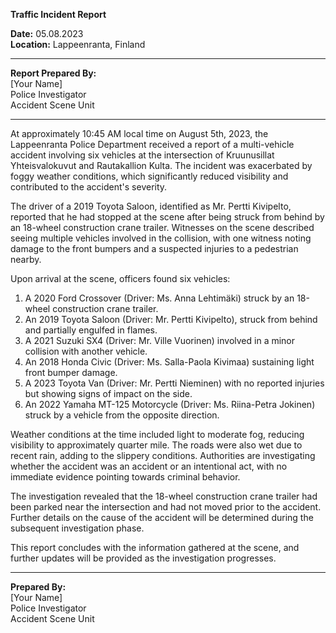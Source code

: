 

**Traffic Incident Report**

**Date:** 05.08.2023  
**Location:** Lappeenranta, Finland  

---

**Report Prepared By:**  
[Your Name]  
Police Investigator  
Accident Scene Unit  

---

At approximately 10:45 AM local time on August 5th, 2023, the Lappeenranta Police Department received a report of a multi-vehicle accident involving six vehicles at the intersection of Kruunusillat Yhteisvalokuvut and Rautakallion Kulta. The incident was exacerbated by foggy weather conditions, which significantly reduced visibility and contributed to the accident's severity.

The driver of a 2019 Toyota Saloon, identified as Mr. Pertti Kivipelto, reported that he had stopped at the scene after being struck from behind by an 18-wheel construction crane trailer. Witnesses on the scene described seeing multiple vehicles involved in the collision, with one witness noting damage to the front bumpers and a suspected injuries to a pedestrian nearby.

Upon arrival at the scene, officers found six vehicles:  
1. A 2020 Ford Crossover (Driver: Ms. Anna Lehtimäki) struck by an 18-wheel construction crane trailer.  
2. An 2019 Toyota Saloon (Driver: Mr. Pertti Kivipelto), struck from behind and partially engulfed in flames.  
3. A 2021 Suzuki SX4 (Driver: Mr. Ville Vuorinen) involved in a minor collision with another vehicle.  
4. An 2018 Honda Civic (Driver: Ms. Salla-Paola Kivimaa) sustaining light front bumper damage.  
5. A 2023 Toyota Van (Driver: Mr. Pertti Nieminen) with no reported injuries but showing signs of impact on the side.  
6. An 2022 Yamaha MT-125 Motorcycle (Driver: Ms. Riina-Petra Jokinen) struck by a vehicle from the opposite direction.

Weather conditions at the time included light to moderate fog, reducing visibility to approximately quarter mile. The roads were also wet due to recent rain, adding to the slippery conditions. Authorities are investigating whether the accident was an accident or an intentional act, with no immediate evidence pointing towards criminal behavior.

The investigation revealed that the 18-wheel construction crane trailer had been parked near the intersection and had not moved prior to the accident. Further details on the cause of the accident will be determined during the subsequent investigation phase.

This report concludes with the information gathered at the scene, and further updates will be provided as the investigation progresses.

---

**Prepared By:**  
[Your Name]  
Police Investigator  
Accident Scene Unit